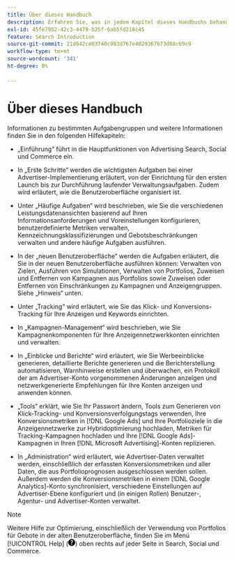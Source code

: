 ```yaml
---
title: Über dieses Handbuch
description: Erfahren Sie, was in jedem Kapitel dieses Handbuchs behandelt wird.
exl-id: 45fe7952-42c3-4479-b25f-6ab5fd218c45
feature: Search Introduction
source-git-commit: 21d642ce63740c983d767e4829367673d68c69c9
workflow-type: tm+mt
source-wordcount: '341'
ht-degree: 0%

---
```


# Über dieses Handbuch

Informationen zu bestimmten Aufgabengruppen und weitere Informationen finden Sie in den folgenden Hilfekapiteln:

* „Einführung“ führt in die Hauptfunktionen von Advertising Search, Social und Commerce ein.

* In „Erste Schritte“ werden die wichtigsten Aufgaben bei einer Advertiser-Implementierung erläutert, von der Einrichtung für den ersten Launch bis zur Durchführung laufender Verwaltungsaufgaben. Zudem wird erläutert, wie die Benutzeroberfläche organisiert ist.

* Unter „Häufige Aufgaben“ wird beschrieben, wie Sie die verschiedenen Leistungsdatenansichten basierend auf Ihren Informationsanforderungen und Voreinstellungen konfigurieren, benutzerdefinierte Metriken verwalten, Kennzeichnungsklassifizierungen und Gebotsbeschränkungen verwalten und andere häufige Aufgaben ausführen.

* In der „neuen Benutzeroberfläche“ werden die Aufgaben erläutert, die Sie in der neuen Benutzeroberfläche ausführen können: Verwalten von Zielen, Ausführen von Simulationen, Verwalten von Portfolios, Zuweisen und Entfernen von Kampagnen aus Portfolios sowie Zuweisen oder Entfernen von Einschränkungen zu Kampagnen und Anzeigengruppen. Siehe „Hinweis“ unten.

* Unter „Tracking“ wird erläutert, wie Sie das Klick- und Konversions-Tracking für Ihre Anzeigen und Keywords einrichten.

* In „Kampagnen-Management“ wird beschrieben, wie Sie Kampagnenkomponenten für Ihre Anzeigennetzwerkkonten einrichten und verwalten.

* In „Einblicke und Berichte“ wird erläutert, wie Sie Werbeeinblicke generieren, detaillierte Berichte generieren und die Berichterstellung automatisieren, Warnhinweise erstellen und überwachen, ein Protokoll der am Advertiser-Konto vorgenommenen Änderungen anzeigen und netzwerkgenerierte Empfehlungen für Ihre Konten anzeigen und anwenden können.

* „Tools“ erklärt, wie Sie Ihr Passwort ändern, Tools zum Generieren von Klick-Tracking- und Konversionsverfolgungstags verwenden, Ihre Konversionsmetriken in [!DNL Google Ads] und Ihre Portfolioziele in die Anzeigennetzwerke zur Hybridoptimierung hochladen, Metriken für Tracking-Kampagnen hochladen und Ihre [!DNL Google Ads]-Kampagnen in Ihren [!DNL Microsoft Advertising]-Konten replizieren.

* In „Administration“ wird erläutert, wie Advertiser-Daten verwaltet werden, einschließlich der erfassten Konversionsmetriken und aller Daten, die aus Portfolioprognosen ausgeschlossen werden sollen. Außerdem werden die Konversionsmetriken in einem [!DNL Google Analytics]-Konto synchronisiert, verschiedene Einstellungen auf Advertiser-Ebene konfiguriert und (in einigen Rollen) Benutzer-, Agentur- und Advertiser-Konten verwaltet.

>[!NOTE]
>
>Weitere Hilfe zur Optimierung, einschließlich der Verwendung von Portfolios für Gebote in der alten Benutzeroberfläche, finden Sie im Menü [!UICONTROL Help] (![Hilfemenü](/help/search-social-commerce/assets/help-main-menu.png "Hilfemenü")) oben rechts auf jeder Seite in Search, Social und Commerce.
